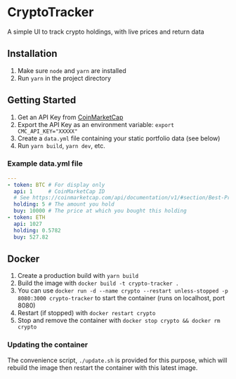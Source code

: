 # CryptoTracker
A simple UI to track crypto holdings, with live prices and return data

## Installation
1. Make sure `node` and `yarn` are installed
2. Run `yarn` in the project directory
## Getting Started
1. Get an API Key from [CoinMarketCap](https://pro.coinmarketcap.com/signup)
2. Export the API Key as an environment variable: `export CMC_API_KEY="XXXXX"`
3. Create a `data.yml` file containing your static portfolio data (see below)
4. Run `yarn build`, `yarn dev`, etc.
### Example data.yml file
```yaml
---
- token: BTC # For display only
  api: 1     # CoinMarketCap ID
  # See https://coinmarketcap.com/api/documentation/v1/#section/Best-Practices
  holding: 5 # The amount you hold
  buy: 10000 # The price at which you bought this holding
- token: ETH
  api: 1027
  holding: 0.5782
  buy: 527.82
```

## Docker
1. Create a production build with `yarn build`
2. Build the image with `docker build -t crypto-tracker .`
3. You can use `docker run -d --name crypto --restart unless-stopped -p 8080:3000 crypto-tracker` to start the container (runs on localhost, port 8080)
4. Restart (if stopped) with `docker restart crypto`
5. Stop and remove the container with `docker stop crypto && docker rm crypto`
### Updating the container
The convenience script, `./update.sh` is provided for this purpose, which will rebuild the image then restart the container with this latest image.